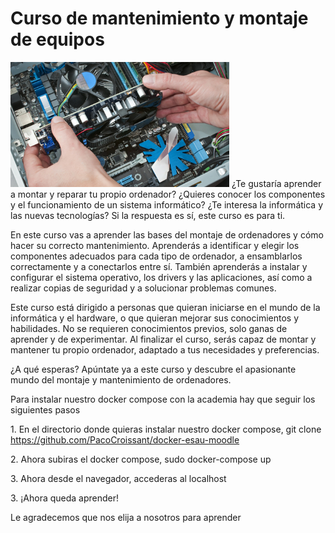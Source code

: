 # Curso de mantenimiento y montaje de equipos
<DOCTYPE html>
<html>
 <head></head>
    <body>
        <img src="foto.png" alt="midocker" height="200" width="350">
        ¿Te gustaría aprender a montar y reparar tu propio ordenador? ¿Quieres conocer los componentes y el funcionamiento de un sistema informático? ¿Te interesa la informática y las nuevas tecnologías? Si la respuesta es sí, este curso es para ti.
        <p>

En este curso vas a aprender las bases del montaje de ordenadores y cómo hacer su correcto mantenimiento. Aprenderás a identificar y elegir los componentes adecuados para cada tipo de ordenador, a ensamblarlos correctamente y a conectarlos entre sí. También aprenderás a instalar y configurar el sistema operativo, los drivers y las aplicaciones, así como a realizar copias de seguridad y a solucionar problemas comunes.
<p>

Este curso está dirigido a personas que quieran iniciarse en el mundo de la informática y el hardware, o que quieran mejorar sus conocimientos y habilidades. No se requieren conocimientos previos, solo ganas de aprender y de experimentar. Al finalizar el curso, serás capaz de montar y mantener tu propio ordenador, adaptado a tus necesidades y preferencias.
<p>

¿A qué esperas? Apúntate ya a este curso y descubre el apasionante mundo del montaje y mantenimiento de ordenadores.
        <p>
        Para instalar nuestro docker compose con la academia hay que seguir los siguientes pasos
        <p>
        1. En el directorio donde quieras instalar nuestro docker compose, git clone https://github.com/PacoCroissant/docker-esau-moodle
        <p>
        2. Ahora subiras el docker compose, sudo docker-compose up
        <p>
        3. Ahora desde el navegador, accederas al localhost
        <p>
        3. ¡Ahora queda aprender!
        <p>
        <p>
        Le agradecemos que nos elija a nosotros para aprender

</body>

</html>